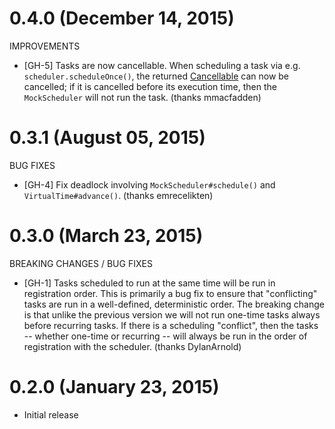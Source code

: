 # 0.4.0 (December 14, 2015)

IMPROVEMENTS

* [GH-5] Tasks are now cancellable.  When scheduling a task via e.g. `scheduler.scheduleOnce()`, the returned
  [Cancellable](http://doc.akka.io/api/akka/2.3.9/index.html#akka.actor.Cancellable) can now be cancelled;
  if it is cancelled before its execution time, then the `MockScheduler` will not run the task.
  (thanks mmacfadden)


# 0.3.1 (August 05, 2015)

BUG FIXES

* [GH-4] Fix deadlock involving `MockScheduler#schedule()` and `VirtualTime#advance()`. (thanks emrecelikten)


# 0.3.0 (March 23, 2015)

BREAKING CHANGES / BUG FIXES

* [GH-1] Tasks scheduled to run at the same time will be run in registration order.
  This is primarily a bug fix to ensure that "conflicting" tasks are run in a well-defined, deterministic order.
  The breaking change is that unlike the previous version we will not run one-time tasks always before recurring tasks.
  If there is a scheduling "conflict", then the tasks -- whether one-time or recurring -- will always be run in the
  order of registration with the scheduler. (thanks DylanArnold)


# 0.2.0 (January 23, 2015)

* Initial release
